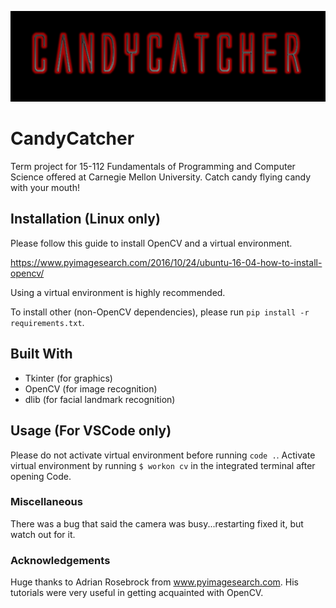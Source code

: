 ![alt text](assets/logo.png "Logo")

# CandyCatcher
Term project for 15-112 Fundamentals of Programming and Computer Science offered at Carnegie Mellon University. Catch candy flying candy with your mouth!

## Installation (Linux only)
Please follow this guide to install OpenCV and a virtual environment. 

https://www.pyimagesearch.com/2016/10/24/ubuntu-16-04-how-to-install-opencv/

Using a virtual environment is highly recommended.

To install other (non-OpenCV dependencies), please run `pip install -r requirements.txt`.

## Built With
- Tkinter (for graphics)
- OpenCV (for image recognition)
- dlib (for facial landmark recognition)

## Usage (For VSCode only)
Please do not activate virtual environment before running `code .`. Activate virtual environment by running `$ workon cv` in the integrated terminal after opening Code.

### Miscellaneous
There was a bug that said the camera was busy...restarting fixed it, but watch out for it.

### Acknowledgements
Huge thanks to Adrian Rosebrock from www.pyimagesearch.com. His tutorials were very useful in getting acquainted with OpenCV. 
